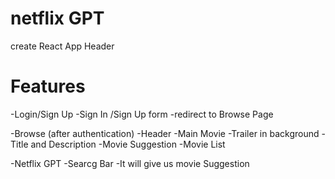 # netflix GPT 
create React App 
Header






# Features 
-Login/Sign Up
    -Sign In /Sign Up form 
    -redirect to Browse Page


-Browse  (after authentication)
    -Header
    -Main Movie 
        -Trailer in background 
        -Title and Description
        -Movie Suggestion
            -Movie List 

-Netflix GPT
    -Searcg Bar 
        -It will give us movie Suggestion 